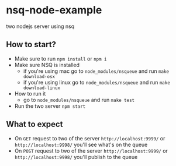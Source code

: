 # nsq-node-example
two nodejs server using nsq 

## How to start?
  - Make sure to run `npm install` or `npm i`
  - Make sure NSQ is installed
    - if you're using mac go to `node_modules/nsqueue` and run `make download-osx`
    - if you're using linux go to `node_modules/nsqueue` and run `make download-linux`
  - How to run it
    - go to  `node_modules/nsqueue` and run `make test`
  - Run the two server `npm start`

## What to expect
  - On `GET` request to two of the server `http://localhost:9999/` or `http://localhost:9998/` you'll see what's on the queue
  - On `POST` request to two of the server `http://localhost:9999/` or `http://localhost:9998/` you'll publish to the queue

